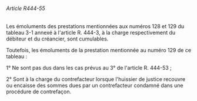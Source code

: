 ###### Article R444-55

Les émoluments des prestations mentionnées aux numéros 128 et 129 du tableau 3-1 annexé à l'article R. 444-3, à la charge respectivement du débiteur et du créancier, sont cumulables.

Toutefois, les émoluments de la prestation mentionnée au numéro 129 de ce tableau :

1° Ne sont pas dus dans les cas prévus au 3° de l'article R. 444-53 ;

2° Sont à la charge du contrefacteur lorsque l'huissier de justice recouvre ou encaisse des sommes dues par un contrefacteur condamné dans une procédure de contrefaçon.

